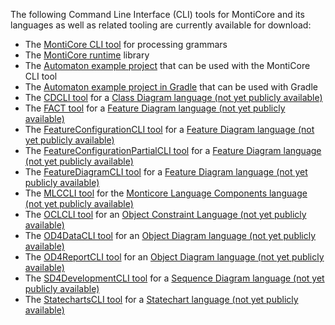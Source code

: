 <!-- (c) https://github.com/MontiCore/monticore -->
The following Command Line Interface (CLI) tools for MontiCore and its languages as well as related tooling are currently available for download:

* The [MontiCore CLI tool](http://www.monticore.de/download/monticore-cli.jar) for processing grammars
* The [MontiCore runtime](http://www.monticore.de/download/monticore-rt.jar) library
* The [Automaton example project](http://www.monticore.de/download/aut.tar.gz) that can be used with the MontiCore CLI tool
* The [Automaton example project in Gradle](http://www.monticore.de/download/Automaton.zip) that can be used with Gradle
* The [CDCLI tool](http://www.monticore.de/download/CDCLI.jar) for a [Class Diagram language (not yet publicly available)](https://git.rwth-aachen.de/monticore/cd4analysis/cd4analysis)
* The [FACT tool](http://www.monticore.de/download/FACT.jar) for a [Feature Diagram language (not yet publicly available)](https://git.rwth-aachen.de/monticore/languages/feature-diagram)
* The [FeatureConfigurationCLI tool](http://www.monticore.de/download/FeatureConfigurationCLI.jar) for a [Feature Diagram language (not yet publicly available)](https://git.rwth-aachen.de/monticore/languages/feature-diagram)
* The [FeatureConfigurationPartialCLI tool](http://www.monticore.de/download/FeatureConfigurationPartialCLI.jar) for a [Feature Diagram language (not yet publicly available)](https://git.rwth-aachen.de/monticore/languages/feature-diagram)
* The [FeatureDiagramCLI tool](http://www.monticore.de/download/FeatureDiagramCLI.jar) for a [Feature Diagram language (not yet publicly available)](https://git.rwth-aachen.de/monticore/languages/feature-diagram)
* The [MLCCLI tool](http://www.monticore.de/download/MLCCLI.jar) for the [Monticore Language Components language (not yet publicly available)](https://git.rwth-aachen.de/monticore/languages/mlc)
* The [OCLCLI tool](http://www.monticore.de/download/OCLCLI.jar) for an [Object Constraint Language (not yet publicly available)](https://git.rwth-aachen.de/monticore/languages/OCL)
* The [OD4DataCLI tool](http://www.monticore.de/download/OD4DataCLI.jar) for an [Object Diagram language (not yet publicly available)](https://git.rwth-aachen.de/monticore/languages/od)
* The [OD4ReportCLI tool](http://www.monticore.de/download/OD4ReportCLI.jar) for an [Object Diagram language (not yet publicly available)](https://git.rwth-aachen.de/monticore/languages/od)
* The [SD4DevelopmentCLI tool](http://www.monticore.de/download/SD4DevelopmentCLI.jar) for a [Sequence Diagram language (not yet publicly available)](https://git.rwth-aachen.de/monticore/statechart/sd-language)
* The [StatechartsCLI tool](http://www.monticore.de/download/StatechartsCLI.jar) for a [Statechart language (not yet publicly available)](https://git.rwth-aachen.de/monticore/statechart/sc-language)
